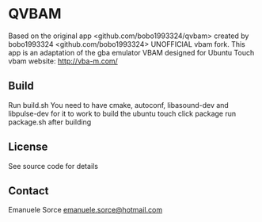 # QVBAM

Based on the original app <github.com/bobo1993324/qvbam> created by bobo1993324 <github.com/bobo1993324>
UNOFFICIAL vbam fork.
This app is an adaptation of the gba emulator VBAM designed for Ubuntu Touch
vbam website: http://vba-m.com/

## Build

Run build.sh
You need to have cmake, autoconf, libasound-dev and libpulse-dev for it to work
to build the ubuntu touch click package run package.sh after building

## License

See source code for details

## Contact

Emanuele Sorce <emanuele.sorce@hotmail.com>
